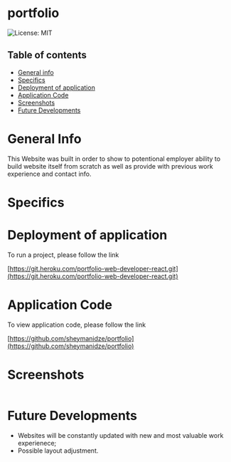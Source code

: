 # portfolio


![License: MIT](https://img.shields.io/badge/License-MIT-yellow.svg)

## Table of contents
 * [General info](#General-Info)
 * [Specifics](#Specifics)
 * [Deployment of application](#Deployment-of-application)
 * [Application Code](#Application-Code)
 * [Screenshots](#Screenshots)
 * [Future Developments](#Future-Developments)


 # General Info

   This Website was built in order to show to potentional employer ability to build website itself from scratch as well as provide with previous work experience and contact info.


 # Specifics


 # Deployment of application

   To run a project, please follow the link 

   [https://git.heroku.com/portfolio-web-developer-react.git](https://git.heroku.com/portfolio-web-developer-react.git)



 # Application Code

   To view application code, please follow the link 

   [https://github.com/sheymanidze/portfolio](https://github.com/sheymanidze/portfolio)


 # Screenshots

   ![]()


 # Future Developments

   * Websites will be constantly updated with new and most valuable work experienece; 
   * Possible layout adjustment.